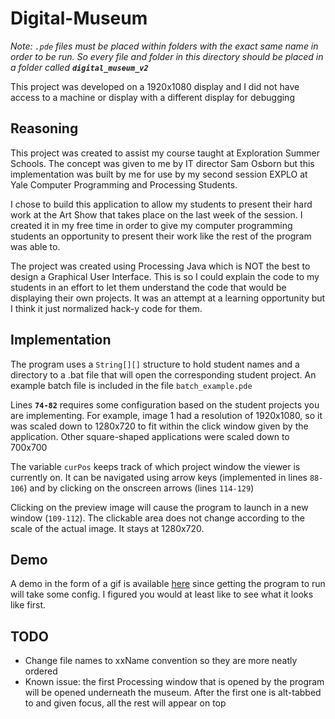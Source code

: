 # Digital-Museum

*Note: `.pde` files must be placed within folders with the exact same name in order to be run. So every file and folder in this directory should be placed in a folder called **`digital_museum_v2`***

This project was developed on a 1920x1080 display and I did not have access to a machine or display with a different display for debugging

## Reasoning

This project was created to assist my course taught at Exploration Summer Schools. The concept was given to me by IT director Sam Osborn but this implementation was built by me for use by my second session EXPLO at Yale Computer Programming and Processing Students.

I chose to build this application to allow my students to present their hard work at the Art Show that takes place on the last week of the session. I created it in my free time in order to give my computer programming students an opportunity to present their work like the rest of the program was able to.

The project was created using Processing Java which is NOT the best to design a Graphical User Interface. This is so I could explain the code to my students in an effort to let them understand the code that would be displaying their own projects. It was an attempt at a learning opportunity but I think it just normalized hack-y code for them.

## Implementation

The program uses a `String[][]` structure to hold student names and a directory to a .bat file that will open the corresponding student project. An example batch file is included in the file `batch_example.pde`

Lines **`74-82`** requires some configuration based on the student projects you are implementing. For example, image 1 had a resolution of 1920x1080, so it was scaled down to 1280x720 to fit within the click window given by the application. Other square-shaped applications were scaled down to 700x700

The variable `curPos` keeps track of which project window the viewer is currently on. It can be navigated using arrow keys (implemented in lines `88-106`) and by clicking on the onscreen arrows (lines `114-129`)

Clicking on the preview image will cause the program to launch in a new window (`109-112`). The clickable area does not change according to the scale of the actual image. It stays at 1280x720.

## Demo

A demo in the form of a gif is available [here](https://imgur.com/a/9ajAA3G) since getting the program to run will take some config. I figured you would at least like to see what it looks like first.

## TODO
- Change file names to xxName convention so they are more neatly ordered
- Known issue: the first Processing window that is opened by the program will be opened underneath the museum. After the first one is alt-tabbed to and given focus, all the rest will appear on top
